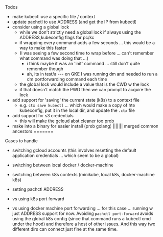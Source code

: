 Todos

- make kubectl use a specific file / context
- update pachctl to use ADDRESS (and get the IP from kubectl)
- consider using a global lock
    - while we don't strictly need a global lock if always using the ADDRESS,kubeconfig flags for pc/kc
    - if wrapping every command adds a few seconds ... this would be a way to make this faster
    - (I was seeing a few second time to wrap before ... can't remember what command was doing that ...)
        - i think maybe it was an 'init' command ... still don't quite remember though
        - ah, its in test/a --- on GKE I was running dm and needed to run a dm portforwarding command each time
    - the global lock would include a value that is the CWD w the lock
    - if that doesn't match the PWD then we can prompt to acquire the lock
- add support for 'saving' the current state (k8s) to a context file
    - e.g. `ctx save kubectl` ... which would make a copy of hte kubeconfig, put it in the local dir, and update the `.ctx` file
- add support for s3 credentials
    - this will make the gcloud abst cleaner too prob
- make into a binary for easier install (prob golang)
||||||| merged common ancestors
=======

Cases to handle

- switching gcloud accounts (this involves resetting the default application credentials ... which seem to be a global)
- switching between local docker / docker-machine
- switching between k8s contexts (minikube, local k8s, docker-machine k8s)

- setting pachctl ADDRESS
- vs using k8s port forward
- vs using docker machine port forwarding
... for this case ... running w just ADDRESS support for now.
Avoiding `pachctl port-forward` avoids using the global k8s config (since that command runs a kubectl cmd under the hood) and therefore a host of other issues. And this way two different dirs can connect just fine at the same time.


